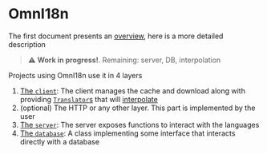 # OmnI18n

The first document presents an [overview](../README.md), here is a more detailed description

> :warning: **Work in progress!**. Remaining: server, DB, interpolation

Projects using OmnI18n use it in 4 layers

1. [The `client`](./client.md): The client manages the cache and download along with providing [`Translator`s](./translator.md) that will [interpolate](./interpolation.md)
2. (optional) The HTTP or any other layer. This part is implemented by the user
3. [The `server`](./server.md): The server exposes functions to interact with the languages
4. [The `database`](./db.md): A class implementing some interface that interacts directly with a database

